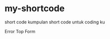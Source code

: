 # my-shortcode
short code
kumpulan short code untuk coding ku

Error Top Form
        <div class="alert isi_informasi" style="display:none;margin-bottom: 0px;">
          <button type="button" class="close" data-dismiss="alert">&times;</button>
          
        </div>

